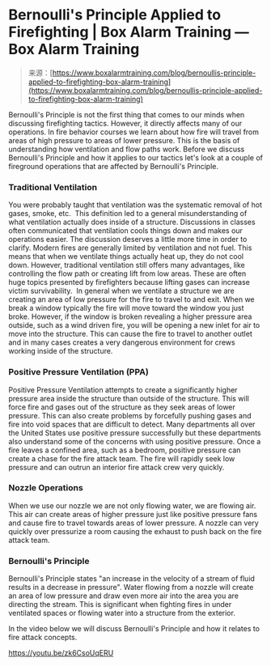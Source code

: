 <!--yml
category: 未分类
date: 2024-05-27 14:36:02
-->

# Bernoulli's Principle Applied to Firefighting | Box Alarm Training — Box Alarm Training

> 来源：[https://www.boxalarmtraining.com/blog/bernoullis-principle-applied-to-firefighting-box-alarm-training](https://www.boxalarmtraining.com/blog/bernoullis-principle-applied-to-firefighting-box-alarm-training)

Bernoulli's Principle is not the first thing that comes to our minds when discussing firefighting tactics. However, it directly affects many of our operations. In fire behavior courses we learn about how fire will travel from areas of high pressure to areas of lower pressure. This is the basis of understanding how ventilation and flow paths work. Before we discuss Bernoulli's Principle and how it applies to our tactics let's look at a couple of fireground operations that are affected by Bernoulli's Principle.

### Traditional Ventilation

You were probably taught that ventilation was the systematic removal of hot gases, smoke, etc.  This definition led to a general misunderstanding of what ventilation actually does inside of a structure. Discussions in classes often communicated that ventilation cools things down and makes our operations easier. The discussion deserves a little more time in order to clarify. Modern fires are generally limited by ventilation and not fuel. This means that when we ventilate things actually heat up, they do not cool down. However, traditional ventilation still offers many advantages, like controlling the flow path or creating lift from low areas. These are often huge topics presented by firefighters because lifting gases can increase victim survivability.  In general when we ventilate a structure we are creating an area of low pressure for the fire to travel to and exit. When we break a window typically the fire will move toward the window you just broke. However, if the window is broken revealing a higher pressure area outside, such as a wind driven fire, you will be opening a new inlet for air to move into the structure. This can cause the fire to travel to another outlet and in many cases creates a very dangerous environment for crews working inside of the structure.

### Positive Pressure Ventilation (PPA)

Positive Pressure Ventilation attempts to create a significantly higher pressure area inside the structure than outside of the structure. This will force fire and gases out of the structure as they seek areas of lower pressure. This can also create problems by forcefully pushing gases and fire into void spaces that are difficult to detect. Many departments all over the United States use positive pressure successfully but these departments also understand some of the concerns with using positive pressure. Once a fire leaves a confined area, such as a bedroom, positive pressure can create a chase for the fire attack team. The fire will rapidly seek low pressure and can outrun an interior fire attack crew very quickly.

### Nozzle Operations

When we use our nozzle we are not only flowing water, we are flowing air. This air can create areas of higher pressure just like positive pressure fans and cause fire to travel towards areas of lower pressure. A nozzle can very quickly over pressurize a room causing the exhaust to push back on the fire attack team.

### Bernoulli's Principle

Bernoulli's Principle states "an increase in the velocity of a stream of fluid results in a decrease in pressure". Water flowing from a nozzle will create an area of low pressure and draw even more air into the area you are directing the stream. This is significant when fighting fires in under ventilated spaces or flowing water into a structure from the exterior.

In the video below we will discuss Bernoulli's Principle and how it relates to fire attack concepts.

https://youtu.be/zk6CsoUqERU